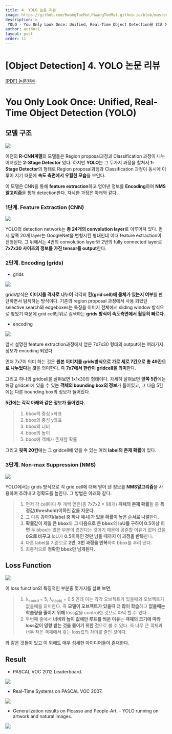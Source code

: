 ```yaml
---
title: 4. YOLO 논문 리뷰
image: https://github.com/HwangToeMat/HwangToeMat.github.io/blob/master/Paper-Review/image/YOLO/img0.png?raw=true
description: >
 YOLO - You Only Look Once: Unified, Real-Time Object Detection을 읽고 논문 주요내용을 정리해본다.
author: author1
layout: post
order: 11
---
```

# [Object Detection]  4. YOLO 논문 리뷰

<a href="https://pjreddie.com/media/files/papers/yolo.pdf">[PDF] 논문원본</a>

# You Only Look Once: Unified, Real-Time Object Detection (YOLO)

## 모델 구조

<img src="https://github.com/HwangToeMat/HwangToeMat.github.io/blob/master/Paper-Review/image/YOLO/img1.png?raw=true" style="max-width:100%;margin-left: auto; margin-right: auto; display: block;">

이전의 **R-CNN계열**의 모델들은 Region proposal과정과 Classification 과정이 나누어져있는 **2-Stage Detector** 였다.
하지만 **YOLO**는 그 두가지 과정을 합쳐서 **1-Stage Detector**의 형태로 Region proposal과정과 Classification 과정이 동시에 이루어 지기 때문에 **속도 측면에서 우월한 모습**을 보인다.

이 모델은 CNN을 통해 **feature extraction**하고 얻어낸 정보를 **Encoding**하여 **NMS알고리즘**을 통해 detection한다.
자세한 과정은 아래와 같다.

### 1단계. Feature Extraction (CNN)

<img src="https://github.com/HwangToeMat/HwangToeMat.github.io/blob/master/Paper-Review/image/YOLO/img2.png?raw=true" style="max-width:100%;margin-left: auto; margin-right: auto; display: block;">

YOLO의 detection network는 **총 24개의 convolution layer**로 이루어져 있다. 먼저 앞쪽 20개 layer는 GoogleNet을 변형시킨 형태인데 이때 feature extraction이 진행된다. 그 뒤에서는 4번의 convolution layer와 2번의 fully connected layer로 **7x7x30 사이즈의 정보를 가진 tensor를 output**한다.

### 2단계. Encoding (grids)

* grids

<img src="https://github.com/HwangToeMat/HwangToeMat.github.io/blob/master/Paper-Review/image/YOLO/img3_0.png?raw=true" style="max-width:100%;margin-left: auto; margin-right: auto; display: block;">

grids방식은 **이미지를 격자로 나누어** 각각의 **칸(grid cell)에 물체가 있는지 여부**를 판단하면서 탐색하는 방식이다. 기존의 region proposal 과정에서 사용 되었던 selective search와 edgeboxes는 특징을 이미지 전체에서 sliding window 방식으로 찾았기 때문에 grid cell단위로 검색하는 **grids 방식이 속도측면에서 월등히 빠르다.**

* encoding

<img src="https://github.com/HwangToeMat/HwangToeMat.github.io/blob/master/Paper-Review/image/YOLO/img3.png?raw=true" style="max-width:100%;margin-left: auto; margin-right: auto; display: block;">

앞서 설명한 feature extraction과정에서 얻은 7x7x30 형태의 output에는 여러가지 정보가 encoding 되있다.

먼저 7x7이 의미 하는 것은 **원본 이미지를 grids방식으로 가로 세로 7칸으로 총 49칸으로 나누었다는 것**을 의미한다. 즉 **7x7에서 한칸이 gridcell을 의미**한다.

그리고 하나의 gridcell을 살펴보면 1x1x30의 형태이다. 자세히 살펴보면 **앞쪽 5칸**에는 해당 gridcell에 있을 수 있는 **객체의 bounding box의 정보**가 들어있고, 그 다음 5칸에는 다른 bounding box의 정보가 들어있다. 

**5칸에는 각각 아래와 같은 정보가 들어있다.**
> 01. bbox의 중심 x좌표<br>
> 02. bbox의 중심 y좌표<br>
> 03. bbox의 너비<br>
> 04. bbox의 높이<br>
> 05. bbox에 객체가 존재할 확률

그리고 **뒷쪽 20칸**에는 그 gridcell에 있을 수 있는 여러 **label의 존재 확률**이 있다.

### 3단계. Non-max Suppression (NMS)

<img src="https://github.com/HwangToeMat/HwangToeMat.github.io/blob/master/Paper-Review/image/YOLO/img4.png?raw=true" style="max-width:100%;margin-left: auto; margin-right: auto; display: block;">

YOLO에서는 grids 방식으로 각 grid cell에 대해 얻어 낸 정보를 **NMS알고리즘**을 사용하여 추려내고 정확도를 높인다. 그 방법은 아래와 같다.

> 01. 먼저 각 cell마다 두 개씩 얻은(총 7x7x2 = 98개) **객체의 존재 확률**들 중 **특정값(threshold)이하인 값을 지운다.**<br>
> 02. 그 다음 **강아지(label 중 하나 예시)가 있을 확률이 높은 순서로 나열**한다.
> 03. **확률값이 제일 큰 bbox**와 **그 다음으로 큰 bbox**의 **IoU를 구하여 0.5이상 이면** 두 bbox는 많은 부분이 겹친다는 것이기 때문에 공존할 이유가 없어 값을 **0으로 바꾸고** IoU가 **0.5이하인 것만 남을 때까지 이 과정을 반복**한다.<br>
> 04. 다른 label을 기준으로 **2번, 3번 과정을 반복**하여 bbox를 추려 낸다.<br>
> 05. 최종적으로 **정확한 bbox만 남게된다.**

## Loss Function

<img src="https://github.com/HwangToeMat/HwangToeMat.github.io/blob/master/Paper-Review/image/YOLO/img5.png?raw=true" style="max-width:100%;margin-left: auto; margin-right: auto; display: block;">

이 loss function의 특징적인 부분중 몇가지를 살펴 보면,

> 01. &#955;<sub>coord</sub> = 5, &#955;<sub>noobj</sub> = 0.5 인데 이는 각각 오브젝트가 있을때와 오브젝트가 없을때를 의미한다. 즉 **모델이 오브젝트가 있을때 더 많이 학습**하고 **없을때는 학습량을 줄이기 위해** loss값을 control한 것으로 파악 할 수 있다.<br>
> 02. 두번째 줄에서 **너비와 높이 값에만 루트를 씌운 이유**는 **객체의 크기에 따라 loss값이 영향 받는 것을 줄이기 위한 것**으로 볼 수 있다. 즉 너무 큰 객체과 너무 작은 객체에서 갖는 loss값의 차이를 줄인 것이다.

와 같은 것들이 있고 이 외에도 매우 섬세한 아이디어들이 존재한다.

## Result

* PASCAL VOC 2012 Leaderboard.

<img src="https://github.com/HwangToeMat/HwangToeMat.github.io/blob/master/Paper-Review/image/YOLO/img6_1.png?raw=true" style="max-width:100%;margin-left: auto; margin-right: auto; display: block;">

* Real-Time Systems on PASCAL VOC 2007.

<img src="https://github.com/HwangToeMat/HwangToeMat.github.io/blob/master/Paper-Review/image/YOLO/img6_1_1.png?raw=true" style="max-width:100%;margin-left: auto; margin-right: auto; display: block;">

* Generalization results on Picasso and People-Art. - YOLO running on artwork and natural images.

<img src="https://github.com/HwangToeMat/HwangToeMat.github.io/blob/master/Paper-Review/image/YOLO/img6_2.png?raw=true" style="max-width:100%;margin-left: auto; margin-right: auto; display: block;">
